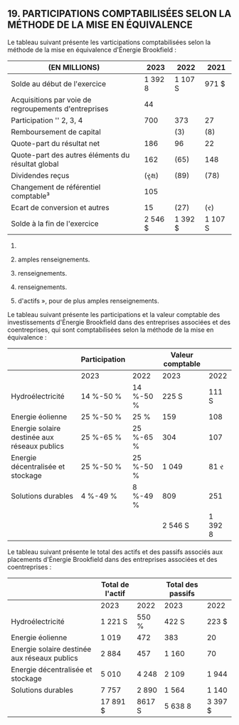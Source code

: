 ## 19. PARTICIPATIONS COMPTABILISÉES SELON LA MÉTHODE DE LA MISE EN ÉQUIVALENCE

Le tableau suivant présente les varticipations comptabilisées selon la méthode de la mise en équivalence d'Énergie Brookfield :

| (EN MILLIONS)                                        | 2023     | 2022     | 2021    |
|------------------------------------------------------|----------|----------|---------|
| Solde au début de l'exercice                         | 1 392 8  | 1 107 S  | 971 \$  |
| Acquisitions par voie de regroupements d'entreprises | 44       |          |         |
| Participation '' 2, 3, 4                             | 700      | 373      | 27      |
| Remboursement de capital                             |          | (3)      | (8)     |
| Quote-part du résultat net                           | 186      | 96       | 22      |
| Quote-part des autres éléments du résultat global    | 162      | (65)     | 148     |
| Dividendes reçus                                     | (રૃક્ષ)  | (89)     | (78)    |
| Changement de référentiel comptable³                 | 105      |          |         |
| Ecart de conversion et autres                        | 15       | (27)     | (ર)     |
| Solde à la fin de l'exercice                         | 2 546 \$ | 1 392 \$ | 1 107 S |

1)

2) amples renseignements.

3) renseignements.

4) renseignements.

5) d'actifs », pour de plus amples renseignements.

Le tableau suivant présente les participations et la valeur comptable des investissements d'Énergie Brookfield dans des entreprises associées et des coentreprises, qui sont comptabilisées selon la méthode de la mise en équivalence :

|                                              | Participation |           | Valeur comptable |         |
|----------------------------------------------|---------------|-----------|------------------|---------|
|                                              | 2023          | 2022      | 2023             | 2022    |
| Hydroélectricité                             | 14 %-50 %     | 14 %-50 % | 225 S            | 111 S   |
| Energie éolienne                             | 25 %-50 %     | 25 %      | 159              | 108     |
| Energie solaire destinée aux réseaux publics | 25 %-65 %     | 25 %-65 % | 304              | 107     |
| Energie décentralisée et stockage            | 25 %-50 %     | 25 %-50 % | 1 049            | 81 ર    |
| Solutions durables                           | 4 %-49 %      | 8 %-49 %  | 809              | 251     |
|                                              |               |           | 2 546 S          | 1 392 8 |

Le tableau suivant présente le total des actifs et des passifs associés aux placements d'Énergie Brookfield dans des entreprises associées et des coentreprises :

|                                              | Total de l'actif |        | Total des passifs |          |
|----------------------------------------------|------------------|--------|-------------------|----------|
|                                              | 2023             | 2022   | 2023              | 2022     |
| Hydroélectricité                             | 1 221 S          | 550 %  | 422 S             | 223 \$   |
| Energie éolienne                             | 1 019            | 472    | 383               | 20       |
| Energie solaire destinée aux réseaux publics | 2 884            | 457    | 1 160             | 70       |
| Energie décentralisée et stockage            | 5 010            | 4 248  | 2 109             | 1 944    |
| Solutions durables                           | 7 757            | 2 890  | 1 564             | 1 140    |
|                                              | 17 891 \$        | 8617 S | 5 638 8           | 3 397 \$ |